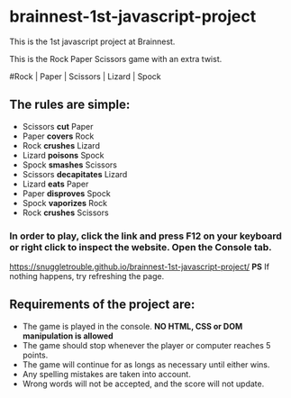 # brainnest-1st-javascript-project

This is the 1st javascript project at Brainnest.

This is the Rock Paper Scissors game with an extra twist.

#Rock | Paper | Scissors | Lizard | Spock
## The rules are simple:
- Scissors **cut** Paper
- Paper **covers** Rock
- Rock **crushes** Lizard
- Lizard **poisons** Spock
- Spock **smashes** Scissors
- Scissors **decapitates** Lizard
- Lizard **eats** Paper
- Paper **disproves** Spock
- Spock **vaporizes** Rock
- Rock **crushes** Scissors

### In order to play, click the link and press F12 on your keyboard or right click to inspect the website. Open the Console tab.
https://snuggletrouble.github.io/brainnest-1st-javascript-project/
**PS** If nothing happens, try refreshing the page.

## Requirements of the project are:
- The game is played in the console. **NO HTML, CSS or DOM manipulation is allowed**
- The game should stop whenever the player or computer reaches 5 points.
- The game will continue for as longs as necessary until either wins.
- Any spelling mistakes are taken into account.
- Wrong words will not be accepted, and the score will not update.
